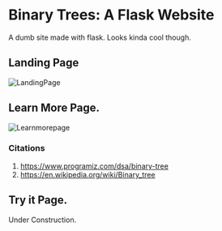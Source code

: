 # Binary Trees: A Flask Website
A dumb site made with flask. Looks kinda cool though.

## Landing Page
![LandingPage](https://user-images.githubusercontent.com/63923090/114937409-6645e000-9e5b-11eb-9e4f-40aed7a395f1.png)

## Learn More Page. 
![Learnmorepage](https://user-images.githubusercontent.com/63923090/114937943-174c7a80-9e5c-11eb-9538-b2778cf95b10.png)
### Citations
1. https://www.programiz.com/dsa/binary-tree
2. https://en.wikipedia.org/wiki/Binary_tree

## Try it Page.
Under Construction.



